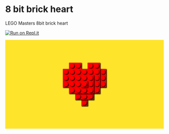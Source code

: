# 8 bit brick heart
LEGO Masters 8bit brick heart

[![Run on Repl.it](https://repl.it/badge/github/AmieDD/8bitbrickheart)](https://repl.it/github/AmieDD/8bitbrickheart)


![Image of AmieDD 8bit heart](https://github.com/AmieDD/8bitbrickheart/blob/master/8BitHeart.png
)
